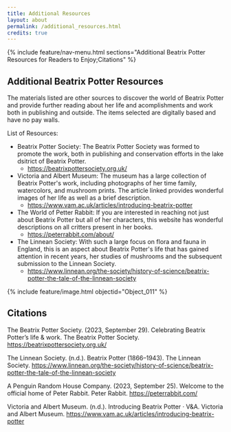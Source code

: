 ```yaml
---
title: Additional Resources
layout: about
permalink: /additional_resources.html
credits: true
---
```


{% include feature/nav-menu.html sections="Additional Beatrix Potter Resources for Readers to Enjoy;Citations" %}

## Additional Beatrix Potter Resources

The materials listed are other sources to discover the world of Beatrix Potter and provide further reading about her life and acomplishments and work both in publishing and outside. The items selected are digitally based and have no pay walls. 

List of Resources: 
* Beatrix Potter Society: The Beatrix Potter Society was formed to promote the work, both in publishing and conservation efforts in the lake dsitrict of Beatrix Potter.
  * https://beatrixpottersociety.org.uk/ 
* Victoria and Albert Museum: The museum has a large collection of Beatrix Potter's work, including photographs of her time family, watercolors, and mushroom prints. The article linked provides wonderful images of her life as well as a brief description.
  * https://www.vam.ac.uk/articles/introducing-beatrix-potter
* The World of Petter Rabbit: If you are interested in reaching not just about Beatrix Potter but all of her characters, this website has wonderful descriptions on all critters present in her books.
  * https://peterrabbit.com/about/
* The Linnean Society: With such a large focus on flora and fauna in England, this is an aspect about Beatrix Potter's life that has gained attention in recent years, her studies of mushrooms and the subsequent submission to the Linnean Society.
  * https://www.linnean.org/the-society/history-of-science/beatrix-potter-the-tale-of-the-linnean-society 

{% include feature/image.html objectid="Object_011" %}

## Citations 
The Beatrix Potter Society. (2023, September 29). Celebrating Beatrix Potter’s life &amp; work. The Beatrix Potter Society. https://beatrixpottersociety.org.uk/ 

The Linnean Society. (n.d.). Beatrix Potter (1866–1943). The Linnean Society. https://www.linnean.org/the-society/history-of-science/beatrix-potter-the-tale-of-the-linnean-society 

A Penguin Random House Company. (2023, September 25). Welcome to the official home of Peter Rabbit. Peter Rabbit. https://peterrabbit.com/ 

Victoria and Albert Museum. (n.d.). Introducing Beatrix Potter · V&amp;A. Victoria and Albert Museum. https://www.vam.ac.uk/articles/introducing-beatrix-potter 
